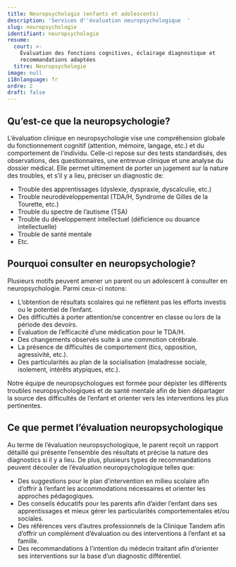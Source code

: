 ```yaml
---
title: Neuropsychologie (enfants et adolescents)
description: 'Services d''évaluation neuropsychologique  '
slug: neuropsychologie
identifiant: neuropsychologie
resume:
  court: >-
    Évaluation des fonctions cognitives, éclairage diagnostique et
    recommandations adaptées
  titre: Neuropsychologie
image: null
i18nlanguage: fr
ordre: 2
draft: false
---
```

## Qu’est-ce que la neuropsychologie?

L’évaluation clinique en neuropsychologie vise une compréhension globale du fonctionnement cognitif (attention, mémoire, langage, etc.) et du comportement de l’individu. Celle-ci repose sur des tests standardisés, des observations, des questionnaires, une entrevue clinique et une analyse du dossier médical. Elle permet ultimement de porter un jugement sur la nature des troubles, et s’il y a lieu, préciser un diagnostic de:

* Trouble des apprentissages (dyslexie, dyspraxie, dyscalculie, etc.)
* Trouble neurodéveloppemental (TDA/H, Syndrome de Gilles de la Tourette, etc.)
* Trouble du spectre de l’autisme (TSA)
* Trouble du développement intellectuel (déficience ou douance intellectuelle)
* Trouble de santé mentale
* Etc.

## Pourquoi consulter en neuropsychologie?

Plusieurs motifs peuvent amener un parent ou un adolescent à consulter en neuropsychologie. Parmi ceux-ci notons:

* L’obtention de résultats scolaires qui ne reflètent pas les efforts investis ou le potentiel de l’enfant.
* Des difficultés à porter attention/se concentrer en classe ou lors de la période des devoirs.
* Évaluation de l’efficacité d’une médication pour le TDA/H.
* Des changements observés suite à une commotion cérébrale.
* La présence de difficultés de comportement (tics, opposition, agressivité, etc.).
* Des particularités au plan de la socialisation (maladresse sociale, isolement, intérêts atypiques, etc.).

Notre équipe de neuropsychologues est formée pour dépister les différents troubles neuropsychologiques et de santé mentale afin de bien départager la source des difficultés de l’enfant et orienter vers les interventions les plus pertinentes.

## Ce que permet l’évaluation neuropsychologique

Au terme de l’évaluation neuropsychologique, le parent reçoit un rapport détaillé qui présente l’ensemble des résultats et précise la nature des diagnostics si il y a lieu. De plus, plusieurs types de recommandations peuvent découler de l’évaluation neuropsychologique telles que:

* Des suggestions pour le plan d’intervention en milieu scolaire afin d’offrir à l’enfant les accommodations nécessaires et orienter les approches pédagogiques.
* Des conseils éducatifs pour les parents afin d’aider l’enfant dans ses apprentissages et mieux gérer les particularités comportementales et/ou sociales.
* Des références vers d’autres professionnels de la Clinique Tandem afin d’offrir un complément d’évaluation ou des interventions à l’enfant et sa famille.
* Des recommandations à l’intention du médecin traitant afin d’orienter ses interventions sur la base d’un diagnostic différentiel.


